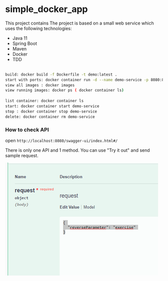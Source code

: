 # simple_docker_app

This project contains  The project is based on a small web service which uses the following technologies:

* Java 11
* Spring Boot
* Maven
* Docker
* TDD

```bash

build: docker build -f Dockerfile -t demo:latest .
start with ports: docker container run -d --name demo-service -p 8080:8080  demo:latest
view all images : docker images 
view running images: docker ps ( docker container ls)

list container: docker container ls
start: docker container start demo-service 
stop : docker container stop demo-service 
delete: docker container rm demo-service


```
### How to check API

open ```http://localhost:8080/swagger-ui/index.html#/```

There is only one API and 1 method. You can use "Try it out" and send  sample request.

![img.png](img.png)
